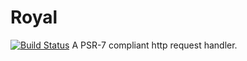 # Royal
[![Build Status](https://travis-ci.org/Auvipev/Royal.svg?branch=master)](https://travis-ci.org/Auvipev/Royal)
A PSR-7 compliant http request handler.
